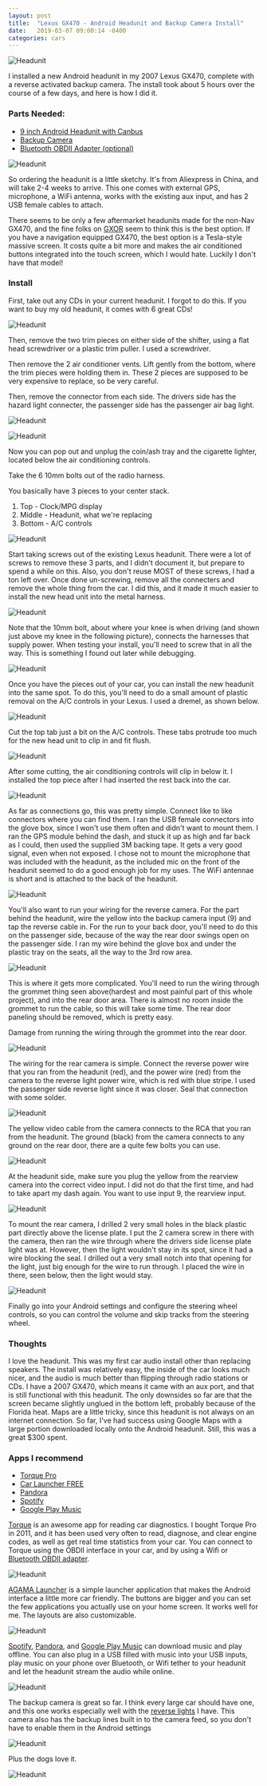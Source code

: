```yaml
---
layout: post
title:  "Lexus GX470 - Android Headunit and Backup Camera Install"
date:   2019-03-07 09:00:14 -0400
categories: cars
---
```


![Headunit](/images/lexus/headunit/backup.jpg)

I installed a new Android headunit in my 2007 Lexus GX470, complete with a reverse activated backup camera. The install took about 5 hours over the course of a few days, and here is how I did it.


### Parts Needed:
* [9 inch Android Headunit with Canbus](https://www.aliexpress.com/item/9-inch-car-radio-for-Toyota-Prado-120-2004-2009-Quadcore-Android-6-0-car/32801839608.html?spm=2114.search0104.3.24.5edff7d9xxAsrB&ws_ab_test=searchweb0_0,searchweb201602_1_10065_10068_10130_10890_10547_319_10546_317_10548_10545_10696_453_10084_454_10083_433_10618_10307_537_536_10902_10059_10884_10887_321_322_10103,searchweb201603_6,ppcSwitch_0&algo_expid=c0b5c1d2-1f43-48c9-8027-ff2257719e95-3&algo_pvid=c0b5c1d2-1f43-48c9-8027-ff2257719e95&transAbTest=ae803_5)
* [Backup Camera](https://amzn.to/2XJWMnt)
* [Bluetooth OBDII Adapter (optional)](https://amzn.to/2EL3NLR)

![Headunit](/images/lexus/headunit/parts.jpg)

So ordering the headunit is a little sketchy. It's from Aliexpress in China, and will take 2-4 weeks to arrive. This one comes with external GPS, microphone, a WiFi antenna, works with the existing aux input, and has 2 USB female cables to attach.

There seems to be only a few aftermarket headunits made for the non-Nav GX470, and the fine folks on [GXOR](https://www.facebook.com/groups/LexusGXOR) seem to think this is the best option. If you have a navigation equipped GX470, the best option is a Tesla-style massive screen. It costs quite a bit more and makes the air conditioned buttons integrated into the touch screen, which I would hate. Luckily I don't have that model!

### Install
First, take out any CDs in your current headunit. I forgot to do this. If you want to buy my old headunit, it comes with 6 great CDs!

![Headunit](/images/lexus/headunit/remove_air.jpg)

Then, remove the two trim pieces on either side of the shifter, using a flat head screwdriver or a plastic trim puller. I used a screwdriver.

Then remove the 2 air conditioner vents. Lift gently from the bottom, where the trim pieces were holding them in. These 2 pieces are supposed to be very expensive to replace, so be very careful.

Then, remove the connector from each side. The drivers side has the hazard light connecter, the passenger side has the passenger air bag light.

![Headunit](/images/lexus/headunit/left_air.jpg)

![Headunit](/images/lexus/headunit/right_air.jpg)

Now you can pop out and unplug the coin/ash tray and the cigarette lighter, located below the air conditioning controls.

Take the 6 10mm bolts out of the radio harness.

You basically have 3 pieces to your center stack.
1. Top - Clock/MPG display
2. Middle - Headunit, what we're replacing
3. Bottom - A/C controls

![Headunit](/images/lexus/headunit/screws.jpg)

Start taking screws out of the existing Lexus headunit. There were a lot of screws to remove these 3 parts, and I didn't document it, but prepare to spend a while on this. Also, you don't reuse MOST of these screws, I had a ton left over. Once done un-screwing, remove all the connecters and remove the whole thing from the car. I did this, and it made it much easier to install the new head unit into the metal harness.

![Headunit](/images/lexus/headunit/removed.jpg)

Note that the 10mm bolt, about where your knee is when driving (and shown just above my knee in the following picture), connects the harnesses that supply power. When testing your install, you'll need to screw that in all the way. This is something I found out later while debugging.

![Headunit](/images/lexus/headunit/10mm.jpg)

Once you have the pieces out of your car, you can install the new headunit into the same spot. To do this, you'll need to do a small amount of plastic removal on the A/C controls in your Lexus. I used a dremel, as shown below.

![Headunit](/images/lexus/headunit/dremel1.jpg)

Cut the top tab just a bit on the A/C controls. These tabs protrude too much for the new head unit to clip in and fit flush.

![Headunit](/images/lexus/headunit/dremel2.jpg)

After some cutting, the air conditioning controls will clip in below it. I installed the top piece after I had inserted the rest back into the car.

![Headunit](/images/lexus/headunit/schematic.jpg)

As far as connections go, this was pretty simple. Connect like to like connectors where you can find them. I ran the USB female connectors into the glove box, since I won't use them often and didn't want to mount them. I ran the GPS module behind the dash, and stuck it up as high and far back as I could, then used the supplied 3M backing tape. It gets a very good signal, even when not exposed. I chose not to mount the microphone that was included with the headunit, as the included mic on the front of the headunit seemed to do a good enough job for my uses. The WiFi antennae is short and is attached to the back of the headunit.

![Headunit](/images/lexus/headunit/chrome.jpg)

You'll also want to run your wiring for the reverse camera. For the part behind the headunit, wire the yellow into the backup camera input (9) and tap the reverse cable in. For the run to your back door, you'll need to do this on the passenger side, because of the way the rear door swings open on the passenger side. I ran my wire behind the glove box and under the plastic tray on the seats, all the way to the 3rd row area.

![Headunit](/images/lexus/headunit/grommet.jpg)

This is where it gets more complicated. You'll need to run the wiring through the grommet thing seen above(hardest and most painful part of this whole project), and into the rear door area. There is almost no room inside the grommet to run the cable, so this will take some time. The rear door paneling should be removed, which is pretty easy.

Damage from running the wiring through the grommet into the rear door.

![Headunit](/images/lexus/headunit/damage.jpg)

The wiring for the rear camera is simple. Connect the reverse power wire that you ran from the headunit (red), and the power wire (red) from the camera to the reverse light power wire, which is red with blue stripe. I used the passenger side reverse light since it was closer. Seal that connection with some solder.

![Headunit](/images/lexus/headunit/camera_wiring.jpg)

The yellow video cable from the camera connects to the RCA that you ran from the headunit. The ground (black) from the camera connects to any ground on the rear door, there are a quite few bolts you can use.

![Headunit](/images/lexus/headunit/installed.jpg)

At the headunit side, make sure you plug the yellow from the rearview camera into the correct video input. I did not do that the first time, and had to take apart my dash again. You want to use input 9, the rearview input.

![Headunit](/images/lexus/headunit/camera.jpg)

To mount the rear camera, I drilled 2 very small holes in the black plastic part directly above the license plate. I put the 2 camera screw in there with the camera, then ran the wire through where the drivers side license plate light was at. However, then the light wouldn't stay in its spot, since it had a wire blocking the seal. I drilled out a very small notch into that opening for the light, just big enough for the wire to run through. I placed the wire in there, seen below, then the light would stay.

![Headunit](/images/lexus/headunit/wire.jpg)

Finally go into your Android settings and configure the steering wheel controls, so you can control the volume and skip tracks from the steering wheel.

### Thoughts

I love the headunit. This was my first car audio install other than replacing speakers. The install was relatively easy, the inside of the car looks much nicer, and the audio is much better than flipping through radio stations or CDs. I have a 2007 GX470, which means it came with an aux port, and that is still functional with this headunit. The only downsides so far are that the screen became slightly unglued in the bottom left, probably because of the Florida heat. Maps are a little tricky, since this headunit is not always on an internet connection. So far, I've had success using Google Maps with a large portion downloaded locally onto the Android headunit. Still, this was a great $300 spent.

### Apps I recommend
* [Torque Pro](https://play.google.com/store/apps/details?id=org.prowl.torque)
* [Car Launcher FREE](https://play.google.com/store/apps/details?id=com.autolauncher.motorcar.free)
* [Pandora](https://play.google.com/store/apps/details?id=com.pandora.android)
* [Spotify](https://play.google.com/store/apps/details?id=com.spotify.music&hl=en_US)
* [Google Play Music](https://play.google.com/store/apps/details?id=com.google.android.music)

[Torque](https://play.google.com/store/apps/details?id=org.prowl.torque) is an awesome app for reading car diagnostics. I bought Torque Pro in 2011, and it has been used very often to read, diagnose, and clear engine codes, as well as get real time statistics from your car. You can connect to Torque using the OBDII interface in your car, and by using a Wifi or [Bluetooth OBDII adapter](https://amzn.to/2EL3NLR).

![Headunit](/images/lexus/headunit/torque.jpg)

[AGAMA Launcher](https://play.google.com/store/apps/details?id=altergames.carlauncher&hl=en_US) is a simple launcher application that makes the Android interface a little more car friendly. The buttons are bigger and you can set the few applications you actually use on your home screen. It works well for me. The layouts are also customizable.

![Headunit](/images/lexus/headunit/launcher.jpg)

[Spotify](https://play.google.com/store/apps/details?id=com.spotify.music&hl=en_US), [Pandora](https://play.google.com/store/apps/details?id=com.pandora.android), and [Google Play Music](https://play.google.com/store/apps/details?id=com.google.android.music) can download music and play offline. You can also plug in a USB filled with music into your USB inputs, play music on your phone over Bluetooth, or Wifi tether to your headunit and let the headunit stream the audio while online.

![Headunit](/images/lexus/headunit/bt.jpg)

The backup camera is great so far. I think every large car should have one, and this one works especially well with the [reverse lights](https://amzn.to/2SWAmN5) I have. This camera also has the backup lines built in to the camera feed, so you don't have to enable them in the Android settings

![Headunit](/images/lexus/headunit/backup.jpg)

Plus the dogs love it.

![Headunit](/images/lexus/headunit/dogtax.jpg)
